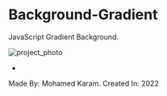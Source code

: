 # Background-Gradient
JavaScript Gradient Background.

![project_photo](https://user-images.githubusercontent.com/86977059/215366328-fe4c9b3d-18d0-41d1-abce-9ca9e8c42ad3.PNG)

-

Made By: Mohamed Karam. 
Created In: 2022

